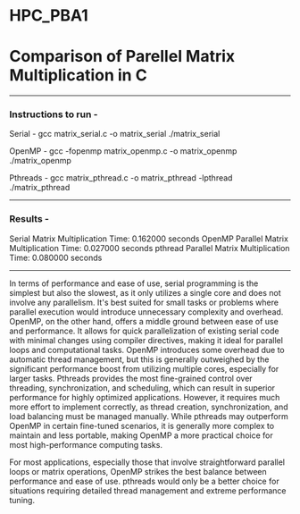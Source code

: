 # HPC_PBA1
# Comparison of Parellel Matrix Multiplication in C

--- 

### Instructions to run - 
Serial - gcc matrix_serial.c -o matrix_serial
        ./matrix_serial

OpenMP - gcc -fopenmp matrix_openmp.c -o matrix_openmp
        ./matrix_openmp

Pthreads - gcc matrix_pthread.c -o matrix_pthread -lpthread
        ./matrix_pthread

---

### Results - 
Serial Matrix Multiplication Time: 0.162000 seconds
OpenMP Parallel Matrix Multiplication Time: 0.027000 seconds
pthread Parallel Matrix Multiplication Time: 0.080000 seconds

---

  In terms of performance and ease of use, serial programming is the simplest but also the slowest, as it only utilizes a single core and does not involve any parallelism. It's best suited for small tasks or problems where parallel execution would introduce unnecessary complexity and overhead. 
  OpenMP, on the other hand, offers a middle ground between ease of use and performance. It allows for quick parallelization of existing serial code with minimal changes using compiler directives, making it ideal for parallel loops and computational tasks. OpenMP introduces some overhead due to automatic thread management, but this is generally outweighed by the significant performance boost from utilizing multiple cores, especially for larger tasks. 
  Pthreads provides the most fine-grained control over threading, synchronization, and scheduling, which can result in superior performance for highly optimized applications. However, it requires much more effort to implement correctly, as thread creation, synchronization, and load balancing must be managed manually. While pthreads may outperform OpenMP in certain fine-tuned scenarios, it is generally more complex to maintain and less portable, making OpenMP a more practical choice for most high-performance computing tasks.
  
  For most applications, especially those that involve straightforward parallel loops or matrix operations, OpenMP strikes the best balance between performance and ease of use. pthreads would only be a better choice for situations requiring detailed thread management and extreme performance tuning.
